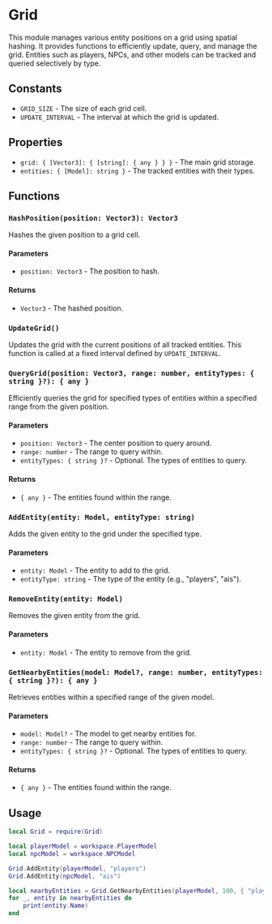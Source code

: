 # Grid

This module manages various entity positions on a grid using spatial hashing. It provides functions to efficiently update, query, and manage the grid. Entities such as players, NPCs, and other models can be tracked and queried selectively by type.

## Constants

- `GRID_SIZE` - The size of each grid cell.
- `UPDATE_INTERVAL` - The interval at which the grid is updated.

## Properties

- `grid: { [Vector3]: { [string]: { any } } }` - The main grid storage.
- `entities: { [Model]: string }` - The tracked entities with their types.

## Functions

### `HashPosition(position: Vector3): Vector3`

Hashes the given position to a grid cell.

#### Parameters

- `position: Vector3` - The position to hash.

#### Returns

- `Vector3` - The hashed position.

### `UpdateGrid()`

Updates the grid with the current positions of all tracked entities. This function is called at a fixed interval defined by `UPDATE_INTERVAL`.

### `QueryGrid(position: Vector3, range: number, entityTypes: { string }?): { any }`

Efficiently queries the grid for specified types of entities within a specified range from the given position.

#### Parameters

- `position: Vector3` - The center position to query around.
- `range: number` - The range to query within.
- `entityTypes: { string }?` - Optional. The types of entities to query.

#### Returns

- `{ any }` - The entities found within the range.

### `AddEntity(entity: Model, entityType: string)`

Adds the given entity to the grid under the specified type.

#### Parameters

- `entity: Model` - The entity to add to the grid.
- `entityType: string` - The type of the entity (e.g., "players", "ais").

### `RemoveEntity(entity: Model)`

Removes the given entity from the grid.

#### Parameters

- `entity: Model` - The entity to remove from the grid.

### `GetNearbyEntities(model: Model?, range: number, entityTypes: { string }?): { any }`

Retrieves entities within a specified range of the given model.

#### Parameters

- `model: Model?` - The model to get nearby entities for.
- `range: number` - The range to query within.
- `entityTypes: { string }?` - Optional. The types of entities to query.

#### Returns

- `{ any }` - The entities found within the range.

## Usage

```lua
local Grid = require(Grid)

local playerModel = workspace.PlayerModel
local npcModel = workspace.NPCModel

Grid.AddEntity(playerModel, "players")
Grid.AddEntity(npcModel, "ais")

local nearbyEntities = Grid.GetNearbyEntities(playerModel, 100, { "players", "ais" })
for _, entity in nearbyEntities do
    print(entity.Name)
end
```